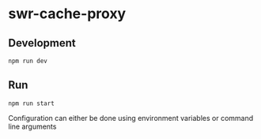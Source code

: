 # swr-cache-proxy

## Development

```
npm run dev
```

## Run

```
npm run start
```

Configuration can either be done using environment variables or command line arguments

